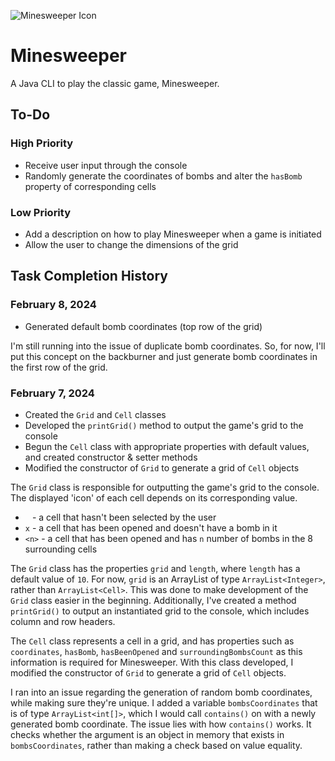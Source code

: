 ![Minesweeper Icon](https://static.wikia.nocookie.net/logopedia/images/9/98/Minesweeper_1992.png/revision/latest?cb=20220716174154)

# Minesweeper

A Java CLI to play the classic game, Minesweeper.

## To-Do

### High Priority

- Receive user input through the console
- Randomly generate the coordinates of bombs and alter the `hasBomb` property of corresponding cells

### Low Priority

- Add a description on how to play Minesweeper when a game is initiated
- Allow the user to change the dimensions of the grid

## Task Completion History

### February 8, 2024

- Generated default bomb coordinates (top row of the grid)

I'm still running into the issue of duplicate bomb coordinates. So, for now, I'll put this concept on the backburner and just generate bomb coordinates in the first row of the grid.

### February 7, 2024

- Created the `Grid` and `Cell` classes
- Developed the `printGrid()` method to output the game's grid to the console
- Begun the `Cell` class with appropriate properties with default values, and created constructor & setter methods
- Modified the constructor of `Grid` to generate a grid of `Cell` objects

The `Grid` class is responsible for outputting the game's grid to the console. The displayed 'icon' of each cell depends on its corresponding value.

- ` ` - a cell that hasn't been selected by the user
- `x` - a cell that has been opened and doesn't have a bomb in it
- `<n>` - a cell that has been opened and has `n` number of bombs in the 8 surrounding cells

The `Grid` class has the properties `grid` and `length`, where `length` has a default value of `10`. For now, `grid` is an ArrayList of type `ArrayList<Integer>`, rather than `ArrayList<Cell>`. This was done to make development of the `Grid` class easier in the beginning. Additionally, I've created a method `printGrid()` to output an instantiated grid to the console, which includes column and row headers.

The `Cell` class represents a cell in a grid, and has properties such as `coordinates`, `hasBomb`, `hasBeenOpened` and `surroundingBombsCount` as this information is required for Minesweeper. With this class developed, I modified the constructor of `Grid` to generate a grid of `Cell` objects.

I ran into an issue regarding the generation of random bomb coordinates, while making sure they're unique. I added a variable `bombsCoordinates` that is of type `ArrayList<int[]>`, which I would call `contains()` on with a newly generated bomb coordinate. The issue lies with how `contains()` works. It checks whether the argument is an object in memory that exists in `bombsCoordinates`, rather than making a check based on value equality.
